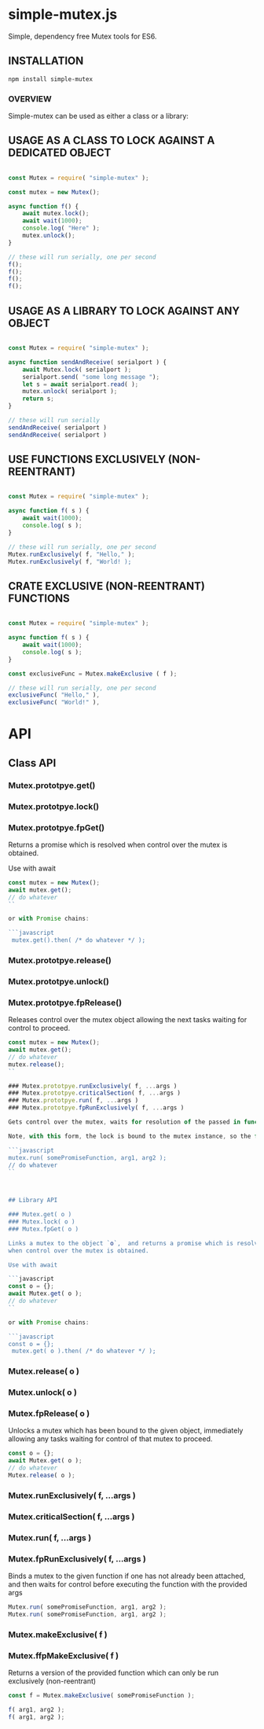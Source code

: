 # simple-mutex.js

Simple, dependency free Mutex tools for ES6.

## INSTALLATION

```
npm install simple-mutex
```

### OVERVIEW

Simple-mutex can be used as either a class or a library:


## USAGE AS A CLASS TO LOCK AGAINST A DEDICATED OBJECT

```javascript

const Mutex = require( "simple-mutex" );

const mutex = new Mutex();

async function f() {
	await mutex.lock();
	await wait(1000);
	console.log( "Here" );
	mutex.unlock();
}

// these will run serially, one per second
f();
f();
f();
f();

```


## USAGE AS A LIBRARY TO LOCK AGAINST ANY OBJECT

```javascript

const Mutex = require( "simple-mutex" );

async function sendAndReceive( serialport ) {
	await Mutex.lock( serialport );
	serialport.send( "some long message ");
	let s = await serialport.read( );
	mutex.unlock( serialport );
	return s;
}

// these will run serially
sendAndReceive( serialport )
sendAndReceive( serialport ) 

```


## USE FUNCTIONS EXCLUSIVELY (NON-REENTRANT)

```javascript

const Mutex = require( "simple-mutex" );

async function f( s ) {
	await wait(1000);
	console.log( s );
}

// these will run serially, one per second
Mutex.runExclusively( f, "Hello," );
Mutex.runExclusively( f, "World! );
```


## CRATE EXCLUSIVE (NON-REENTRANT) FUNCTIONS

```javascript

const Mutex = require( "simple-mutex" );

async function f( s ) {
	await wait(1000);
	console.log( s );
}

const exclusiveFunc = Mutex.makeExclusive ( f );

// these will run serially, one per second
exclusiveFunc( "Hello," ), 
exclusiveFunc( "World!" ), 

```



# API

## Class API

### Mutex.prototpye.get()
### Mutex.prototpye.lock()
### Mutex.prototpye.fpGet()

Returns a promise which is resolved when control over the mutex is obtained.

Use with await

```javascript
const mutex = new Mutex();
await mutex.get();
// do whatever 
``

or with Promise chains:

```javascript
 mutex.get().then( /* do whatever */ );
```
 
 
 
### Mutex.prototpye.release()
### Mutex.prototpye.unlock()
### Mutex.prototpye.fpRelease()

Releases control over the mutex object allowing the next tasks waiting for control to proceed.

```javascript
const mutex = new Mutex();
await mutex.get();
// do whatever 
mutex.release();
``

### Mutex.prototpye.runExclusively( f, ...args )
### Mutex.prototpye.criticalSection( f, ...args )
### Mutex.prototpye.run( f, ...args )
### Mutex.prototpye.fpRunExclusively( f, ...args )

Gets control over the mutex, waits for resolution of the passed in function `f` called with the arguments `...args`, releases the mutex.

Note, with this form, the lock is bound to the mutex instance, so the function could be called from elsewhere without the lock or with a different lock.

```javascript
mutex.run( somePromiseFunction, arg1, arg2 );
// do whatever 
``



## Library API

### Mutex.get( o )
### Mutex.lock( o )
### Mutex.fpGet( o )

Links a mutex to the object `o`,  and returns a promise which is resolved 
when control over the mutex is obtained.

Use with await

```javascript
const o = {};
await Mutex.get( o );
// do whatever 
``

or with Promise chains:

```javascript
const o = {};
 mutex.get( o ).then( /* do whatever */ );
```
 
 
### Mutex.release( o )
### Mutex.unlock( o )
### Mutex.fpRelease( o )

Unlocks a mutex which has been bound to the given object, immediately allowing any tasks waiting for control of that mutex to proceed.

```javascript
const o = {};
await Mutex.get( o );
// do whatever 
Mutex.release( o );
```

### Mutex.runExclusively( f, ...args )
### Mutex.criticalSection( f, ...args )
### Mutex.run( f, ...args )
### Mutex.fpRunExclusively( f, ...args )

Binds a mutex to the given function if one has not already been attached, and then waits for control before executing the function with the provided args

```javascript
Mutex.run( somePromiseFunction, arg1, arg2 );
Mutex.run( somePromiseFunction, arg1, arg2 );
```



### Mutex.makeExclusive( f )
### Mutex.ffpMakeExclusive( f )

Returns a version of the provided function which can only be run exclusively (non-reentrant)

```javascript
const f = Mutex.makeExclusive( somePromiseFunction );

f( arg1, arg2 );
f( arg1, arg2 );
```

